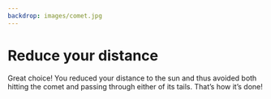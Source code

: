 ```yaml
---
backdrop: images/comet.jpg
---
```


# Reduce your distance

Great choice! You reduced your distance to the sun and thus avoided both hitting the comet and passing through either of its tails. That’s how it’s done!

<Page url="float" instructions="" action="Pass the comet" condition="none" />